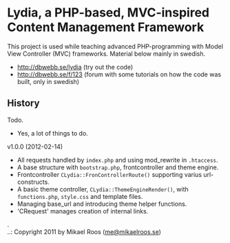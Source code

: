 Lydia, a PHP-based, MVC-inspired Content Management Framework
=============================================================

This project is used while teaching advanced PHP-programming with Model View Controller (MVC)
frameworks. Material below mainly in swedish.

* http://dbwebb.se/lydia (try out the code)
* http://dbwebb.se/f/123 (forum with some tutorials on how the code was built, only in swedish)


History
-------

Todo.

* Yes, a lot of things to do.


v1.0.0 (2012-02-14) 

* All requests handled by `index.php` and using mod_rewrite in `.htaccess`. 
* A base structure with `bootstrap.php`, frontcontroller and theme engine.
* Frontcontroller `CLydia::FronControllerRoute()` supporting varius url-constructs.
* A basic theme controller, `CLydia::ThemeEngineRender()`, with `functions.php`, `style.css` and template files.
* Managing base_url and introducing theme helper functions.
* 'CRequest' manages creation of internal links.

 .   
..:  Copyright 2011 by Mikael Roos (me@mikaelroos.se)
